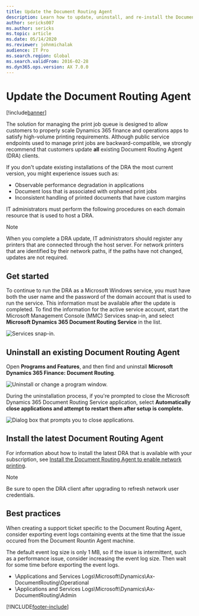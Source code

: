 ```yaml
---
title: Update the Document Routing Agent
description: Learn how to update, uninstall, and re-install the Document Routing Agent, including an outline of best practices.
author: sericks007
ms.author: sericks
ms.topic: article
ms.date: 05/14/2020
ms.reviewer: johnmichalak
audience: IT Pro
ms.search.region: Global
ms.search.validFrom: 2016-02-28
ms.dyn365.ops.version: AX 7.0.0
---
```


# Update the Document Routing Agent

[!include[banner](../includes/banner.md)]

The solution for managing the print job queue is designed to allow customers to properly scale Dynamics 365 finance and operations apps to satisfy high-volume printing requirements. Although public service endpoints used to manage print jobs are backward-compatible, we strongly recommend that customers update **all** existing Document Routing Agent (DRA) clients.

If you don't update existing installations of the DRA the most current version, you might experience issues such as:

- Observable performance degradation in applications
- Document loss that is associated with orphaned print jobs
- Inconsistent handling of printed documents that have custom margins

IT administrators must perform the following procedures on each domain resource that is used to host a DRA.

> [!NOTE]
> When you complete a DRA update, IT administrators should register any printers that are connected through the host server. For network printers that are identified by their network paths, if the paths have not changed, updates are not required.

## Get started
To continue to run the DRA as a Microsoft Windows service, you must have both the user name and the password of the domain account that is used to run the service. This information must be available after the update is completed. To find the information for the active service account, start the Microsoft Management Console (MMC) Services snap-in, and select **Microsoft Dynamics 365 Document Routing Service** in the list.

![Services snap-in.](media/Services_dialog.png)

## Uninstall an existing Document Routing Agent
Open **Programs and Features**, and then find and uninstall **Microsoft Dynamics 365 Finance: Document Routing**.

![Uninstall or change a program window.](media/Programs_and_Features_dialog.png)

During the uninstallation process, if you're prompted to close the Microsoft Dynamics 365 Document Routing Service application, select **Automatically close applications and attempt to restart them after setup is complete.**

![Dialog box that prompts you to close applications.](media/Uninstall_DRA_services.png)

## Install the latest Document Routing Agent
For information about how to install the latest DRA that is available with your subscription, see [Install the Document Routing Agent to enable network printing](install-document-routing-agent.md).

> [!NOTE]
> Be sure to open the DRA client after upgrading to refresh network user credentials.

## Best practices
When creating a support ticket specific to the Document Routing Agent, consider exporting event logs containing events at the time that the issue occured from the Document Rountin Agent machine. 

The default event log size is only 1 MB, so if the issue is intermittent, such as a performance issue, consider increasing the event log size. Then wait for some time before exporting the event logs.

- \\Applications and Services Logs\Microsoft\Dynamics\Ax-DocumentRouting\Operational
- \\Applications and Services Logs\Microsoft\Dynamics\Ax-DocumentRouting\Admin

[!INCLUDE[footer-include](../../../includes/footer-banner.md)]
